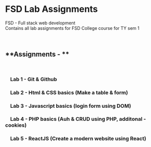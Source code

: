# FSD Lab Assignments
 
FSD - Full stack web development<br/>
Contains all lab assignments for FSD College course for TY sem 1<br/><br/><br/>
<h2>**Assignments - **</h2><br/>
<h3>&emsp;Lab 1  -  Git & Github<br/></h3>
<h3>&emsp;Lab 2  -  Html & CSS basics (Make a table & form)<br/></h3>
<h3>&emsp;Lab 3  -  Javascript basics (login form using DOM)<br/></h3>
<h3>&emsp;Lab 4  -  PHP basics (Auh & CRUD using PHP, additonal - cookies)<br/></h3>
<h3>&emsp;Lab 5  -  ReactJS (Create a modern website using React)</h3>

